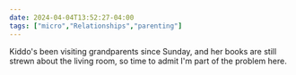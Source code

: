 ```yaml
---
date: 2024-04-04T13:52:27-04:00
tags: ["micro","Relationships","parenting"]
---
```

Kiddo's been visiting grandparents since Sunday, and her books are still strewn about the living room, so time to admit I'm part of the problem here.